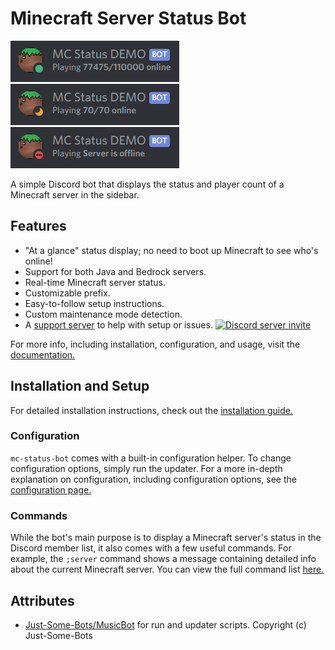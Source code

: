# Minecraft Server Status Bot

![Online Status Example for mc.hypixel.net](images/online.png)
![Full Status Example](images/full.png)
![Offline Status Example](images/offline.png)

A simple Discord bot that displays the status and player count of a Minecraft server in the sidebar.

## Features

- "At a glance" status display; no need to boot up Minecraft to see who's online!
- Support for both Java and Bedrock servers.
- Real-time Minecraft server status.
- Customizable prefix.
- Easy-to-follow setup instructions.
- Custom maintenance mode detection.
- A [support server](https://discord.gg/eHxvStNJb7) to help with setup or issues.
  [![Discord server invite](https://discord.com/api/guilds/682053500775170120/embed.png)](https://discord.gg/eHxvStNJb7)

For more info, including installation, configuration, and usage, visit the [documentation.](https://fyssioncodes.com/mc-status-bot)

## Installation and Setup

For detailed installation instructions, check out the [installation guide.](https://fyssioncodes.com/mc-status-bot/)

### Configuration

`mc-status-bot` comes with a built-in configuration helper. To change configuration options, simply run the updater.
For a more in-depth explanation on configuration, including configuration options,
see the [configuration page.](https://www.fyssioncodes.com/mc-status-bot/configuration.html)

### Commands

While the bot's main purpose is to display a Minecraft server's status in the Discord member list,
it also comes with a few useful commands. For example, the `;server` command shows a message containing detailed
info about the current Minecraft server.
You can view the full command list [here.](https://www.fyssioncodes.com/mc-status-bot/commands.html)

## Attributes

- [Just-Some-Bots/MusicBot](https://github.com/Just-Some-Bots/MusicBot) for run and updater scripts. Copyright (c) Just-Some-Bots
